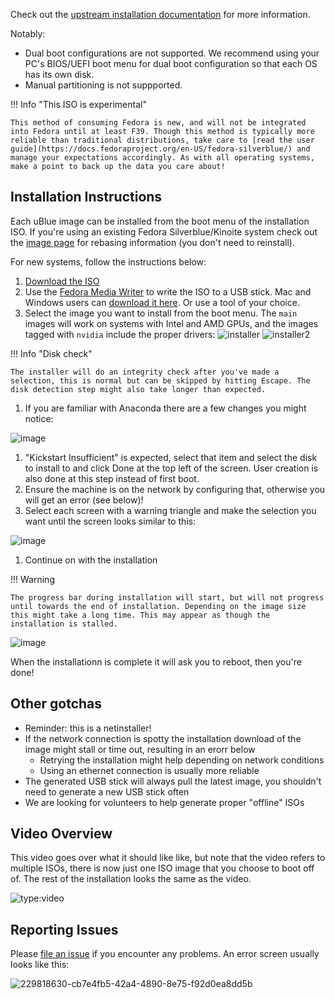 Check out the [upstream installation documentation](https://docs.fedoraproject.org/en-US/fedora-silverblue/installation/) for more information.

Notably:

- Dual boot configurations are not supported. We recommend using your PC's BIOS/UEFI boot menu for dual boot configuration so that each OS has its own disk. 
- Manual partitioning is not suppported.

!!! Info "This ISO is experimental"

    This method of consuming Fedora is new, and will not be integrated into Fedora until at least F39. Though this method is typically more reliable than traditional distributions, take care to [read the user guide](https://docs.fedoraproject.org/en-US/fedora-silverblue/) and manage your expectations accordingly. As with all operating systems, make a point to back up the data you care about! 

## Installation Instructions

Each uBlue image can be installed from the boot menu of the installation ISO. If you're using an existing Fedora Silverblue/Kinoite system check out the [image page](/images) for rebasing information (you don't need to reinstall).

For new systems, follow the instructions below: 

1. [Download the ISO](https://github.com/ublue-os/main/releases)
1. Use the [Fedora Media Writer](https://flathub.org/apps/details/org.fedoraproject.MediaWriter) to write the ISO to a USB stick. Mac and Windows users can [download it here](https://getfedora.org/en/workstation/download/). Or use a tool of your choice.
1. Select the image you want to install from the boot menu. The `main` images will work on systems with Intel and AMD GPUs, and the images tagged with `nvidia` include the proper drivers: 
![installer](https://user-images.githubusercontent.com/1264109/230446211-a0c4b2e8-2d31-44cb-9179-202f4b9fc52d.png)
![installer2](https://user-images.githubusercontent.com/1264109/230446224-ae43322f-9e4d-4a17-8133-a8bf6def3e64.png)

!!! Info "Disk check"

    The installer will do an integrity check after you've made a selection, this is normal but can be skipped by hitting Escape. The disk detection step might also take longer than expected.

1. If you are familiar with Anaconda there are a few changes you might notice:

![image](https://user-images.githubusercontent.com/1264109/228308230-4cd981f7-d524-44c3-80ff-49e1b62e58fd.png)

1. "Kickstart Insufficient" is expected, select that item and select the disk to install to and click Done at the top left of the screen. User creation is also done at this step instead of first boot.
1. Ensure the machine is on the network by configuring that, otherwise you will get an error (see below)!
1. Select each screen with a warning triangle and make the selection you want until the screen looks similar to this:

![image](https://user-images.githubusercontent.com/1264109/228308903-d3289faf-8d53-4999-9296-2facc364d07b.png)

1. Continue on with the installation

!!! Warning 

    The progress bar during installation will start, but will not progress until towards the end of installation. Depending on the image size this might take a long time. This may appear as though the installation is stalled.  

![image](https://user-images.githubusercontent.com/1264109/228309296-993f7058-7bc7-4157-b1da-3fe908889e37.png)

When the installationn is complete it will ask you to reboot, then you're done!

## Other gotchas

- Reminder: this is a netinstaller!
- If the network connection is spotty the installation download of the image might stall or time out, resulting in an erorr below
    - Retrying the installation might help depending on network conditions
    - Using an ethernet connection is usually more reliable
- The generated USB stick will always pull the latest image, you shouldn't need to generate a new USB stick often 
- We are looking for volunteers to help generate proper "offline" ISOs

## Video Overview

This video goes over what it should like like, but note that the video refers to multiple ISOs, there is now just one ISO image that you choose to boot off of. The rest of the installation looks the same as the video.  

![type:video](https://www.youtube.com/embed/SaPxDJtjoB8)

## Reporting Issues

Please [file an issue](https://github.com/ublue-os/main/issues) if you encounter any problems. An error screen usually looks like this:  

![229818630-cb7e4fb5-42a4-4890-8e75-f92d0ea8dd5b](https://user-images.githubusercontent.com/1264109/230695149-b2c30851-ead0-46f5-8c28-e6aed2b4f6de.png)
